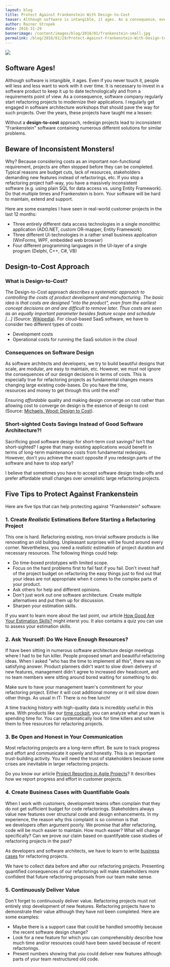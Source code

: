 ```yaml
---
layout: blog
title: Protect Against Frankenstein With Design-to-Cost
teaser: Although software is intangible, it ages. As a consequence, every software company will at some point need to make significant investments to redesign and modernize existing applications. In such projects, costs and available resources are important for design decisions. Without a design-to-cost approach, redesign projects often are stopped before they are finished. Frankenstein software is the result. Read more about how to use the design-to-cost approach to protect against Frankenstein.
author: Rainer Stropek
date: 2016-31-29
bannerimage: /content/images/blog/2016/01/frankenstein-small.jpg
permalink: /blog/2016/01/29/Protect-Against-Frankenstein-With-Design-to-Cost
---
```


<p xmlns="http://www.w3.org/1999/xhtml">
  <img src="{{site.baseurl}}/content/images/blog/2016/01/frankenstein.jpg" />
</p><h2 xmlns="http://www.w3.org/1999/xhtml">Software Ages!</h2><p xmlns="http://www.w3.org/1999/xhtml">Although software is intangible, it ages. Even if you never touch it, people will less and less want to work with it over time. It is necessary to invest in a software product to keep it up to date technologically and from a requirements point of view. As a consequence, software company regularly start refactoring projects to modernize their applications. I regularly get engaged in software architecture workshops that should pave the way for such projects. Over the years, these projects have taught me a lessen:</p><p class="showcase" xmlns="http://www.w3.org/1999/xhtml">Without a <strong>design-to-cost</strong> approach, redesign projects lead to inconsistent "Frankenstein" software containing numerous different solutions for similar problems.</p><h2 xmlns="http://www.w3.org/1999/xhtml">Beware of Inconsistent Monsters!</h2><p xmlns="http://www.w3.org/1999/xhtml">Why? Because considering costs as an important non-functional requirement, projects are often stopped before they can be completed. Typical reasons are budget cuts, lack of resources, stakeholders demanding new features instead of refactorings, etc. If you stop a refactoring project half-way, you have a massively inconsistent software (e.g. using plain SQL for data access vs. using Entity Framework). Do that multiple times and Frankenstein is born. Your software will be hard to maintain, extend and support.</p><p xmlns="http://www.w3.org/1999/xhtml">Here are some examples I have seen in real-world customer projects in the last 12 months:</p><ul xmlns="http://www.w3.org/1999/xhtml">
  <li>Three entirely different data access technologies in a single monolithic application (ADO.NET, custom OR-mapper, Entity Framework)</li>
  <li>Three different UI-technologies in a rather small business application (WinForms, WPF, embedded web browser)</li>
  <li>Four different programming languages in the UI-layer of a single program (Delphi, C++, C#, VB)</li>
</ul><h2 xmlns="http://www.w3.org/1999/xhtml">Design-to-Cost Approach
<br /></h2><h3 xmlns="http://www.w3.org/1999/xhtml">What is Design-to-Cost?</h3><p xmlns="http://www.w3.org/1999/xhtml">The Design-to-Cost approach <em>describes a systematic approach to controlling the costs of product development and manufacturing. The basic idea is that costs are designed "into the product", even from the earliest concept decisions on and are difficult to remove later. Thus costs are seen as an equally important parameter besides feature scope and schedule [...]</em> (Source: <a href="https://en.wikipedia.org/wiki/Design-to-cost" target="_blank">Wikipedia</a>). For cloud-based SaaS software, we have to consider two different types of costs:</p><ul xmlns="http://www.w3.org/1999/xhtml">
  <li>Development costs</li>
  <li>Operational costs for running the SaaS solution in the cloud
<br /></li>
</ul><h3 xmlns="http://www.w3.org/1999/xhtml">Consequences on Software Design</h3><p xmlns="http://www.w3.org/1999/xhtml">As software architects and developers, we try to build beautiful designs that scale, are modular, are easy to maintain, etc. However, we must not ignore the consequences of our design decisions in terms of costs. This is especially true for refactoring projects as fundamental changes means changing large existing code-bases. Do you have the time, resources and money to get through this until the end?</p><p class="showcase" xmlns="http://www.w3.org/1999/xhtml">Ensuring <em>affordable</em> quality and making design converge on cost rather than allowing cost to converge on design is the essence of design to cost (Source: <a href="https://books.google.at/books?id=XXIJTb7P2koC&amp;lpg=PP1&amp;dq=design%20to%20cost&amp;hl=de&amp;pg=PR17#v=onepage&amp;q=design%20to%20cost&amp;f=false" target="_blank">Michaels, Wood: Design to Cost</a>).</p><h3 xmlns="http://www.w3.org/1999/xhtml">Short-sighted Costs Savings Instead of Good Software Architecture?!</h3><p xmlns="http://www.w3.org/1999/xhtml">Sacrificing good software design for short-term cost savings? Isn't that short-sighted? I agree that many existing applications would benefit in terms of long-term maintenance costs from fundamental redesigns. However, don't you achieve the exact opposite if you redesign parts of the software and have to stop early?</p><p class="showcase" xmlns="http://www.w3.org/1999/xhtml">I believe that sometimes you have to accept software design trade-offs and prefer affordable small changes over unrealistic large refactoring projects.</p><h2 xmlns="http://www.w3.org/1999/xhtml">Five Tips to Protect Against Frankenstein
<br /></h2><p xmlns="http://www.w3.org/1999/xhtml">Here are five tips that can help protecting against "Frankenstein" software:</p><h3 xmlns="http://www.w3.org/1999/xhtml">1. Create <em>Realistic</em> Estimations Before Starting a Refactoring Project</h3><p xmlns="http://www.w3.org/1999/xhtml">This one is hard. Refactoring existing, non-trivial software products is like renovating an old building. Unpleasant surprises will be found around every corner. Nevertheless, you need a <em>realistic</em> estimation of project duration and necessary resources. The following things could help:</p><ul xmlns="http://www.w3.org/1999/xhtml">
  <li>Do time-boxed prototypes with limited scope.</li>
  <li>Focus on the hard problems first to fail fast if you fail. Don't invest half of the project budget on refactoring the easy things just to find out that your ideas are not appropriate when it comes to the complex parts of your product.</li>
  <li>Ask others for help and different opinions.</li>
  <li>Don't just work out one software architecture. Create multiple alternatives and put them up for discussion.</li>
  <li>Sharpen your estimation skills.</li>
</ul><p class="showcase" xmlns="http://www.w3.org/1999/xhtml">If you want to learn more about the last point, our article <a href="~/blog/2013/07/19/How-Good-Are-Your-Estimation-Skills" target="_blank">How Good Are Your Estimation Skills?</a> might interst you. It also contains a quiz you can use to assess your estimation skills.<br /></p><h3 xmlns="http://www.w3.org/1999/xhtml">2. Ask Yourself: Do We Have Enough Resources?</h3><p xmlns="http://www.w3.org/1999/xhtml">If have been sitting in numerous software architecture design meetings where I had to be fun killer. People proposed smart and beautiful refactoring ideas. When I asked "who has the time to implement all this", there was no satisfying answer. Product planners didn't want to slow down delivery of new features, management didn't agree to increased dev headcount, and no team members were sitting around bored waiting for something to do.<br /></p><p class="showcase" xmlns="http://www.w3.org/1999/xhtml">Make sure to have your management team's commitment for your refactoring project. Either it will cost additional money or it will slow down other things. As usual in IT: There is no free lunch!</p><p xmlns="http://www.w3.org/1999/xhtml">A time tracking history with high-quality data is incredibly useful in this area. With products like our <a href="http://www.timecockpit.com" target="_blank">time cockpit</a>, you can analyze what your team is spending time for. You can systematically look for time killers and solve them to free resources for refactoring projects.<br /></p><h3 xmlns="http://www.w3.org/1999/xhtml">3. Be Open and Honest in Your Communication</h3><p xmlns="http://www.w3.org/1999/xhtml">Most refactoring projects are a long-term effort. Be sure to track progress and effort and communicate it openly and honestly. This is an important trust-building activity. You will need the trust of stakeholders because some crises are inevitable in larger refactoring projects.</p><p class="showcase" xmlns="http://www.w3.org/1999/xhtml">Do you know our article <a href="~/blog/2013/08/30/Project-Reporting-in-Agile-Projects" target="_blank">Project Reporting in Agile Projects</a>? It describes how we report progress and effort in customer projects.</p><h3 xmlns="http://www.w3.org/1999/xhtml">4. Create Business Cases with Quantifiable Goals
<br /></h3><p xmlns="http://www.w3.org/1999/xhtml">When I work with customers, development teams often complain that they do not get sufficient budget for code refactorings. Stakeholders always value new features over structural code and design enhancements. In my experience, the reason why this complaint is so common is that we developers often argument poorly. We promise that after refactoring, code will be much easier to maintain. How much easier? What will change specifically? Can we prove our claim based on quantifyable case studies of refactoring projects in the past?</p><p class="showcase" xmlns="http://www.w3.org/1999/xhtml">As developers and software architects, we have to learn to write <a href="https://en.wikipedia.org/wiki/Business_case" target="_blank">business cases</a> for refactoring projects.</p><p xmlns="http://www.w3.org/1999/xhtml">We have to collect data before and after our refactoring projects. Presenting quantified consequences of our refactorings will make stakeholders more confident that future refactoring proposals from our team make sense.</p><h3 xmlns="http://www.w3.org/1999/xhtml">5. Continuously Deliver Value</h3><p xmlns="http://www.w3.org/1999/xhtml">Don't forget to continuously deliver value. Refactoring projects must not entirely stop development of new features. Refactoring projects have to demonstrate their value although they have not been completed. Here are some examples:<br /></p><ul xmlns="http://www.w3.org/1999/xhtml">
  <li>Maybe there is a support case that could be handled smoothly because the recent software design change?</li>
  <li>Look for a new feature for which you can comprehensibly describe how much time and/or resources could have been saved because of recent refactorings.</li>
  <li>Present numbers showing that you could deliver new features although parts of your team restructured old code.</li>
</ul><br xmlns="http://www.w3.org/1999/xhtml" />
